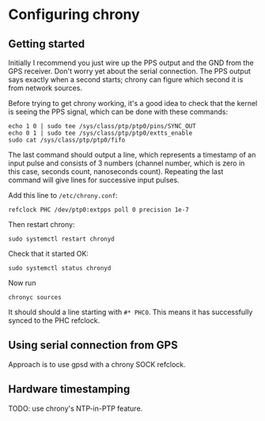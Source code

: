# Configuring chrony

## Getting started

Initially I recommend you just wire up the PPS output and the GND from the GPS receiver. Don't worry yet about the serial connection. The PPS output says exactly when a second starts; chrony can figure which second it is from network sources.

Before trying to get chrony working, it's a good idea to check that the kernel is seeing the PPS signal, which can be done
with these commands:

```
echo 1 0 | sudo tee /sys/class/ptp/ptp0/pins/SYNC_OUT
echo 0 1 | sudo tee /sys/class/ptp/ptp0/extts_enable
sudo cat /sys/class/ptp/ptp0/fifo
```

The last command should output a line, which represents a timestamp of an input pulse and consists of 3 numbers (channel number, which is zero in this case, seconds count, nanoseconds count). Repeating the last command will give lines for successive input pulses.

Add this line to `/etc/chrony.conf`:

```
refclock PHC /dev/ptp0:extpps poll 0 precision 1e-7
```

Then restart chrony:

```
sudo systemctl restart chronyd
```

Check that it started OK:

```
sudo systemctl status chronyd
```

Now run

```
chronyc sources
```

It should should a line starting with `#* PHC0`. This means it has successfully synced to the PHC refclock.

## Using serial connection from GPS

Approach is to use gpsd with a chrony SOCK refclock.

## Hardware timestamping

TODO: use chrony's NTP-in-PTP feature.



